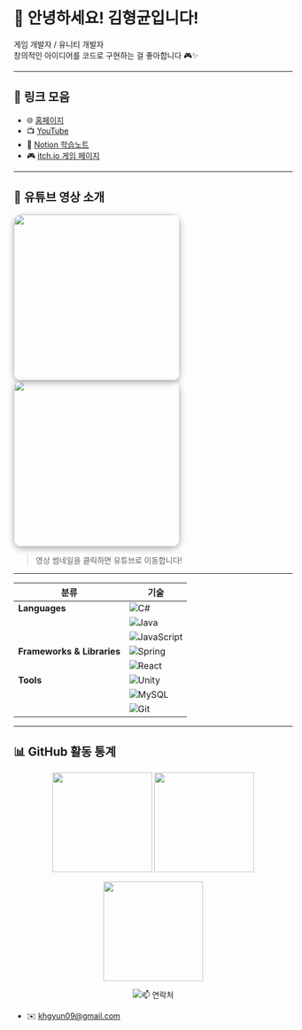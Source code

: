 # 👋 안녕하세요! 김형균입니다!

게임 개발자 / 유니티 개발자  
창의적인 아이디어를 코드로 구현하는 걸 좋아합니다 🎮✨

---

## 🔗 링크 모음

- 🌐 [홈페이지](http://edcvfr8060.dothome.co.kr/)
- 📺 [YouTube](https://www.youtube.com/@Cloud_093)
- 📓 [Notion 학습노트](https://invited-airmail-95b.notion.site/1a665bf5839780deb0cefb8a46d13d81)
- 🎮 [itch.io 게임 페이지](https://lookiesr.itch.io/)

---

## 🎥 유튜브 영상 소개

<a href="https://www.youtube.com/watch?v=S67mFTphJb0" target="_blank">
  <img src="https://img.youtube.com/vi/S67mFTphJb0/hqdefault.jpg" 
       width="300" 
       style="border-radius: 15px; box-shadow: 0 4px 12px rgba(0,0,0,0.3);">
</a>

<a href="https://www.youtube.com/watch?v=An4Xjy4I8p0" target="_blank">
  <img src="https://img.youtube.com/vi/An4Xjy4I8p0/hqdefault.jpg" 
       width="300" 
       style="border-radius: 15px; box-shadow: 0 4px 12px rgba(0,0,0,0.3);">
</a>

> 영상 썸네일을 클릭하면 유튜브로 이동합니다!

---

| 분류                         | 기술                                                                                                                |
| -------------------------- | ----------------------------------------------------------------------------------------------------------------- |
| **Languages**              | ![C#](https://img.shields.io/badge/C%23-239120?style=flat-square\&logo=c-sharp\&logoColor=white)                  |
|                            | ![Java](https://img.shields.io/badge/Java-007396?style=flat-square\&logo=java\&logoColor=white)                   |
|                            | ![JavaScript](https://img.shields.io/badge/JavaScript-F7DF1E?style=flat-square\&logo=javascript\&logoColor=black) |
| **Frameworks & Libraries** | ![Spring](https://img.shields.io/badge/Spring-6DB33F?style=flat-square\&logo=spring\&logoColor=white)             |
|                            | ![React](https://img.shields.io/badge/React-61DAFB?style=flat-square\&logo=react\&logoColor=black)                |
| **Tools**                  | ![Unity](https://img.shields.io/badge/Unity-100000?style=flat-square\&logo=unity\&logoColor=white)                |
|                            | ![MySQL](https://img.shields.io/badge/MySQL-4479A1?style=flat-square\&logo=mysql\&logoColor=white)                |
|                            | ![Git](https://img.shields.io/badge/Git-F05032?style=flat-square\&logo=git\&logoColor=white)                      |

---

## 📊 GitHub 활동 통계

<p align="center">
  <img src="https://github-readme-stats.vercel.app/api?username=Lookies09&show_icons=true&theme=radical" height="180"/>
  <img src="https://github-readme-stats.vercel.app/api/top-langs/?username=Lookies09&layout=compact&theme=radical" height="180"/>
</p>

<p align="center">
  <img src="https://streak-stats.demolab.com?user=Lookies09&theme=radical" height="180" />
</p>

<p align="center">
  <img src="htt다.  
사용자에게 강한 여운을 남기는 게임을 만드는 것이 목표입니다 🎯

---

## 📫 연락처

- ✉️ khgyun09@gmail.com
